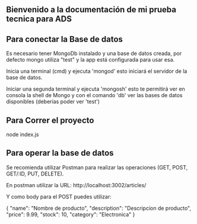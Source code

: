 ## Bienvenido a la documentación de mi prueba tecnica para ADS

## Para conectar la Base de datos

Es necesario tener MongoDb instalado y una base de datos creada, por defecto mongo utiliza "test" y la app está configurada para usar esa.

Inicia una terminal (cmd) y ejecuta 'mongod' esto iniciará el servidor de la base de datos.

Iniciar una segunda terminal y ejecuta 'mongosh' esto te permitirá ver en consola la shell de Mongo y con el comando 'db' ver las bases de datos disponibles (deberías poder ver 'test')

## Para Correr el proyecto

node index.js

## Para operar la base de datos

Se recomienda utilizar Postman para realizar las operaciones (GET, POST, GET/:ID, PUT, DELETE).

En postman utilizar la URL: http://localhost:3002/articles/

Y como body para el POST puedes utilizar:

{
  "name": "Nombre de producto",
  "description": "Descripcion de producto",
  "price": 9.99, 
  "stock": 10, 
  "category": "Electronica" 
}



